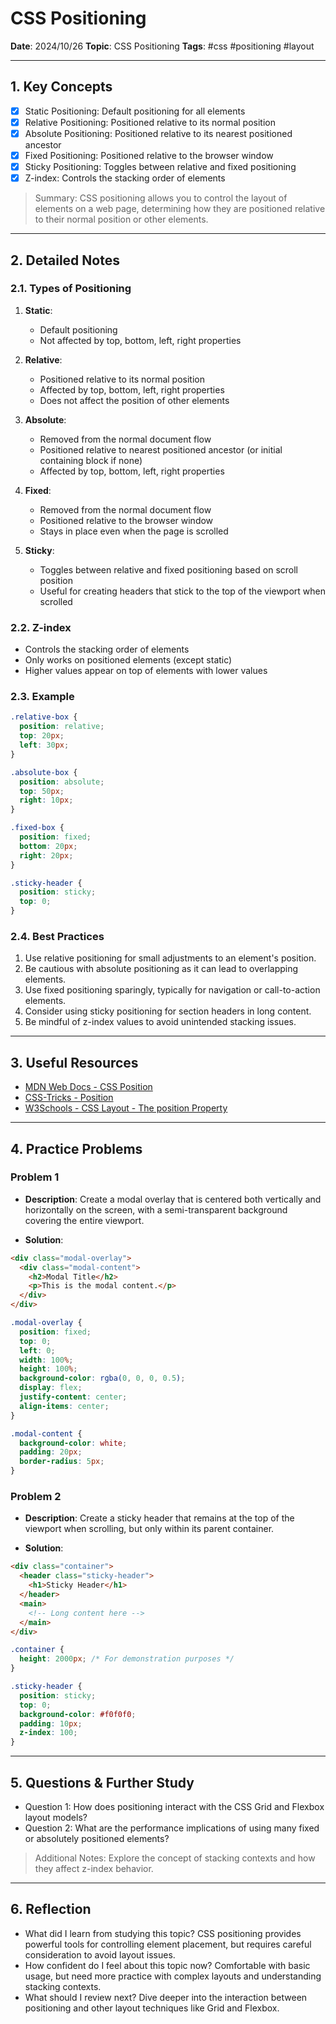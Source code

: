 # CSS Positioning

**Date**: 2024/10/26
**Topic**: CSS Positioning
**Tags**: #css #positioning #layout

---

## 1. Key Concepts

- [x] Static Positioning: Default positioning for all elements
- [x] Relative Positioning: Positioned relative to its normal position
- [x] Absolute Positioning: Positioned relative to its nearest positioned ancestor
- [x] Fixed Positioning: Positioned relative to the browser window
- [x] Sticky Positioning: Toggles between relative and fixed positioning
- [x] Z-index: Controls the stacking order of elements

> Summary: CSS positioning allows you to control the layout of elements on a web page, determining how they are positioned relative to their normal position or other elements.

---

## 2. Detailed Notes

### 2.1. Types of Positioning

1. **Static**: 
   - Default positioning
   - Not affected by top, bottom, left, right properties

2. **Relative**: 
   - Positioned relative to its normal position
   - Affected by top, bottom, left, right properties
   - Does not affect the position of other elements

3. **Absolute**: 
   - Removed from the normal document flow
   - Positioned relative to nearest positioned ancestor (or initial containing block if none)
   - Affected by top, bottom, left, right properties

4. **Fixed**: 
   - Removed from the normal document flow
   - Positioned relative to the browser window
   - Stays in place even when the page is scrolled

5. **Sticky**: 
   - Toggles between relative and fixed positioning based on scroll position
   - Useful for creating headers that stick to the top of the viewport when scrolled

### 2.2. Z-index

- Controls the stacking order of elements
- Only works on positioned elements (except static)
- Higher values appear on top of elements with lower values

### 2.3. Example

```css
.relative-box {
  position: relative;
  top: 20px;
  left: 30px;
}

.absolute-box {
  position: absolute;
  top: 50px;
  right: 10px;
}

.fixed-box {
  position: fixed;
  bottom: 20px;
  right: 20px;
}

.sticky-header {
  position: sticky;
  top: 0;
}
```

### 2.4. Best Practices

1. Use relative positioning for small adjustments to an element's position.
2. Be cautious with absolute positioning as it can lead to overlapping elements.
3. Use fixed positioning sparingly, typically for navigation or call-to-action elements.
4. Consider using sticky positioning for section headers in long content.
5. Be mindful of z-index values to avoid unintended stacking issues.

---

## 3. Useful Resources

- [MDN Web Docs - CSS Position](https://developer.mozilla.org/en-US/docs/Web/CSS/position)
- [CSS-Tricks - Position](https://css-tricks.com/almanac/properties/p/position/)
- [W3Schools - CSS Layout - The position Property](https://www.w3schools.com/css/css_positioning.asp)

---

## 4. Practice Problems

### Problem 1

- **Description**: Create a modal overlay that is centered both vertically and horizontally on the screen, with a semi-transparent background covering the entire viewport.

- **Solution**:

```html
<div class="modal-overlay">
  <div class="modal-content">
    <h2>Modal Title</h2>
    <p>This is the modal content.</p>
  </div>
</div>
```

```css
.modal-overlay {
  position: fixed;
  top: 0;
  left: 0;
  width: 100%;
  height: 100%;
  background-color: rgba(0, 0, 0, 0.5);
  display: flex;
  justify-content: center;
  align-items: center;
}

.modal-content {
  background-color: white;
  padding: 20px;
  border-radius: 5px;
}
```

### Problem 2

- **Description**: Create a sticky header that remains at the top of the viewport when scrolling, but only within its parent container.

- **Solution**:

```html
<div class="container">
  <header class="sticky-header">
    <h1>Sticky Header</h1>
  </header>
  <main>
    <!-- Long content here -->
  </main>
</div>
```

```css
.container {
  height: 2000px; /* For demonstration purposes */
}

.sticky-header {
  position: sticky;
  top: 0;
  background-color: #f0f0f0;
  padding: 10px;
  z-index: 100;
}
```

---

## 5. Questions & Further Study

- Question 1: How does positioning interact with the CSS Grid and Flexbox layout models?
- Question 2: What are the performance implications of using many fixed or absolutely positioned elements?

> Additional Notes: Explore the concept of stacking contexts and how they affect z-index behavior.

---

## 6. Reflection

- What did I learn from studying this topic? CSS positioning provides powerful tools for controlling element placement, but requires careful consideration to avoid layout issues.
- How confident do I feel about this topic now? Comfortable with basic usage, but need more practice with complex layouts and understanding stacking contexts.
- What should I review next? Dive deeper into the interaction between positioning and other layout techniques like Grid and Flexbox.

